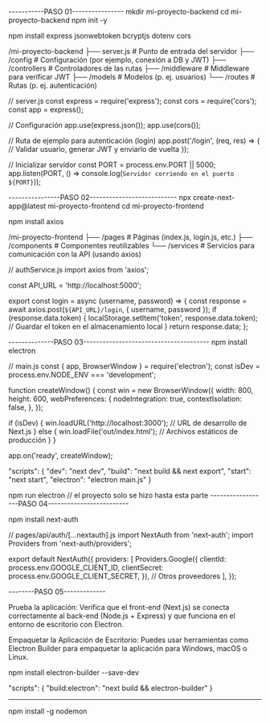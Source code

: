 -----------PASO 01----------------
mkdir mi-proyecto-backend
cd mi-proyecto-backend
npm init -y

npm install express jsonwebtoken bcryptjs dotenv cors

/mi-proyecto-backend
├── server.js             # Punto de entrada del servidor
├── /config               # Configuración (por ejemplo, conexión a DB y JWT)
├── /controllers          # Controladores de las rutas
├── /middleware           # Middleware para verificar JWT
├── /models               # Modelos (p. ej. usuarios)
└── /routes               # Rutas (p. ej. autenticación)

// server.js
const express = require('express');
const cors = require('cors');
const app = express();

// Configuración
app.use(express.json());
app.use(cors());

// Ruta de ejemplo para autenticación (login)
app.post('/login', (req, res) => {
  // Validar usuario, generar JWT y enviarlo de vuelta
});

// Inicializar servidor
const PORT = process.env.PORT || 5000;
app.listen(PORT, () => console.log(`Servidor corriendo en el puerto ${PORT}`));


----------------PASO 02---------------------------
npx create-next-app@latest mi-proyecto-frontend
cd mi-proyecto-frontend

npm install axios

/mi-proyecto-frontend
├── /pages                # Páginas (index.js, login.js, etc.)
├── /components           # Componentes reutilizables
└── /services             # Servicios para comunicación con la API (usando axios)

// authService.js
import axios from 'axios';

const API_URL = 'http://localhost:5000';

export const login = async (username, password) => {
  const response = await axios.post(`${API_URL}/login`, { username, password });
  if (response.data.token) {
    localStorage.setItem('token', response.data.token); // Guardar el token en el almacenamiento local
  }
  return response.data;
};

--------------PASO 03---------------------------------------
npm install electron

// main.js
const { app, BrowserWindow } = require('electron');
const isDev = process.env.NODE_ENV === 'development';

function createWindow() {
  const win = new BrowserWindow({
    width: 800,
    height: 600,
    webPreferences: {
      nodeIntegration: true,
      contextIsolation: false,
    },
  });

  if (isDev) {
    win.loadURL('http://localhost:3000'); // URL de desarrollo de Next.js
  } else {
    win.loadFile('out/index.html'); // Archivos estáticos de producción
  }
}

app.on('ready', createWindow);



"scripts": {
  "dev": "next dev",
  "build": "next build && next export",
  "start": "next start",
  "electron": "electron main.js"
}

npm run electron
// el proyecto solo se hizo hasta esta parte
------------------PASO 04-------------------------

npm install next-auth


// pages/api/auth/[...nextauth].js
import NextAuth from 'next-auth';
import Providers from 'next-auth/providers';

export default NextAuth({
  providers: [
    Providers.Google({
      clientId: process.env.GOOGLE_CLIENT_ID,
      clientSecret: process.env.GOOGLE_CLIENT_SECRET,
    }),
    // Otros proveedores
  ],
});


--------PASO 05-------------

Prueba la aplicación: Verifica que el front-end (Next.js) se conecta correctamente al back-end (Node.js + Express) y que funciona en el entorno de escritorio con Electron.

Empaquetar la Aplicación de Escritorio: Puedes usar herramientas como Electron Builder para empaquetar la aplicación para Windows, macOS o Linux.

npm install electron-builder --save-dev


"scripts": {
  "build:electron": "next build && electron-builder"
}

----------------
npm install -g nodemon 


